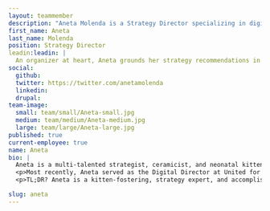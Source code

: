 ```yaml
---
layout: teammember
description: "Aneta Molenda is a Strategy Director specializing in digital engagement strategy at ThinkShout, a full service digital agency and B-Corp that specializes in nonprofit tech, digital strategy, website development, accessible design, and brand work."
first_name: Aneta
last_name: Molenda
position: Strategy Director
leadin:leadin: |
  An organizer at heart, Aneta grounds her strategy recommendations in the real-life experience of people doing the on-the-ground work.
social:
  github:
  twitter: https://twitter.com/anetamolenda
  linkedin: 
  drupal:
team-image:
  small: team/small/Aneta-small.jpg
  medium: team/medium/Aneta-medium.jpg
  large: team/large/Aneta-large.jpg
published: true
current-employee: true
name: Aneta
bio: |
  Aneta is a multi-talented strategist, ceramicist, and neonatal kitten foster whose love for organizing started in the labor movement as an organizer for the New York Taxi Workers Alliance on a campaign pressuring the city to start a health care fund for drivers. She continued this work with Working America, where she organized hair stylists and massage therapists in Oregon, Minnesota, and Illinois. Aneta then transitioned into the digital realm, where she spent several years at M+R consulting on digital organizing strategy. She’s worked with a variety of impressive organizations, including the Fight for $15, Planned Parenthood, and the Leukemia & Lymphoma Society. 
  <p>Most recently, Aneta served as the Digital Director at United for Respect – formerly OUR Walmart – exploring new and innovative ways to scale organizing using online-first strategies that translate to mass offline action, working to fundamentally shift power within big corporations like Walmart and Amazon. And (as if you weren't already impressed) Aneta led the digital organizing strategy for the campaign that won $20 million in severance pay from Wall Street directly into the pockets of working class people who had been laid off in the private equity induced bankruptcy at Toys R Us.
  <p>TL;DR? Aneta is a kitten-fostering, strategy expert, and accomplished organizer, who can basically do anything. Except bungee jumping. Don’t ask her to do that again. 

slug: aneta
---
```

